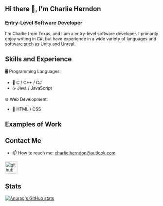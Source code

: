 ## Hi there 👋, I'm Charlie Herndon
### Entry-Level Software Developer
I'm Charlie from Texas, and I am a entry-level software developer. I primarily enjoy writing in C#, but have experience in a wide variety of languages and software such as Unity and Unreal.

## Skills and Experience
🖥️ Programming Languages:
* 🔵 C / C++ / C#
* ☕ Java / JavaScript

🌐 Web Development:
* 🧩 HTML / CSS

## Examples of Work

## Contact Me
- 📫 How to reach me: charlie.herndon@outlook.com 

[<img src='https://cdn.jsdelivr.net/npm/simple-icons@3.0.1/icons/github.svg' alt='github' height='40'>](https://github.com/CHHerndon)  

## Stats
[![Anurag's GitHub stats](https://github-readme-stats-charlie-herndons-projects.vercel.app/api?username=CHHerndon&count_private=true&show_icons=true)](https://github.com/anuraghazra/github-readme-stats) 
